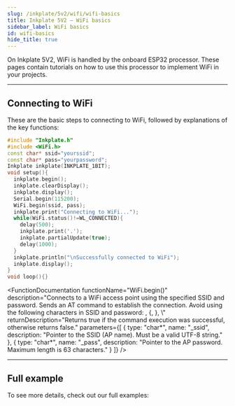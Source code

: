```yaml
---
slug: /inkplate/5v2/wifi/wifi-basics
title: Inkplate 5V2 – WiFi basics
sidebar_label: WiFi basics
id: wifi-basics
hide_title: true
---
```


<SectionTitle title="WiFi basics" backgroundImage="/img/wifi.png" />

On Inkplate 5V2, WiFi is handled by the onboard ESP32 processor. These pages contain tutorials on how to use this processor to implement WiFi in your projects.

---

## Connecting to WiFi
These are the basic steps to connecting to WiFi, followed by explanations of the key functions:
```cpp
#include "Inkplate.h"
#include <WiFi.h>
const char* ssid="yourssid";
const char* pass="yourpassword";
Inkplate inkplate(INKPLATE_1BIT);
void setup(){
  inkplate.begin();
  inkplate.clearDisplay();
  inkplate.display();
  Serial.begin(115200);
  WiFi.begin(ssid, pass);
  inkplate.print("Connecting to WiFi...");
  while(WiFi.status()!=WL_CONNECTED){
    delay(500);
    inkplate.print('.');
    inkplate.partialUpdate(true);
    delay(1000);
  }
  inkplate.println("\nSuccessfully connected to WiFi");
  inkplate.display();
}
void loop(){}
```
<FunctionDocumentation
    functionName="WiFi.begin()"
    description="Connects to a WiFi access point using the specified SSID and password. Sends an AT command to establish the connection. Avoid using the following characters in SSID and password: , {, }, \\"
    returnDescription="Returns true if the command execution was successful, otherwise returns false."
    parameters={[
    { type: "char*", name: "_ssid", description: "Pointer to the SSID (AP name). Must be a valid UTF-8 string." },
    { type: "char*", name: "_pass", description: "Pointer to the AP password. Maximum length is 63 characters." }
  ]}
/>

<FunctionDocumentation
  functionName="WiFi.status()"
  description="Checks the connection status of the ESP32 WiFi module. Returns whether the module is connected to an access point."
  returnDescription="Returns true if the ESP32 is connected to the AP, otherwise returns false."
/>

---

## Full example

To see more details, check out our full examples:
<QuickLink 
  title="Inkplate 5V2 WiFi examples" 
  description="Inkplate 5V2 WiFi examples from the Inkplate library"
  url="https://github.com/SolderedElectronics/Inkplate-Arduino-library/tree/master/examples/Inkplate5V2/Advanced/WEB_WiFi" 
/>